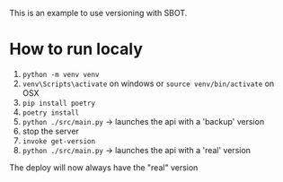This is an example to use versioning with SBOT.

# How to run localy

1. `python -m venv venv`
2. `venv\Scripts\activate` on windows or `source venv/bin/activate` on OSX
3. `pip install poetry`
4. `poetry install`
5. `python ./src/main.py` -> launches the api with a 'backup' version
6. stop the server
7. `invoke get-version`
8. `python ./src/main.py` -> launches the api with a 'real' version

The deploy will now always have the "real" version